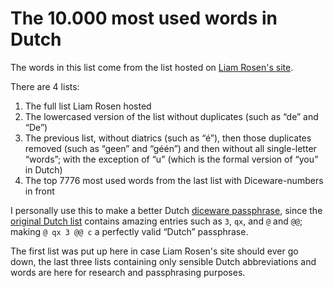 # The 10.000 most used words in Dutch
The words in this list come from the list hosted on [Liam Rosen's site](http://www.liamrosen.com/files/10000mostfrequentdutchwords.txt).

There are 4 lists:
1. The full list Liam Rosen hosted
1. The lowercased version of the list without duplicates (such as &ldquo;de&rdquo; and &ldquo;De&rdquo;)
1. The previous list, without diatrics (such as &ldquo;&eacute;&rdquo;), then those duplicates removed (such as &ldquo;geen&rdquo; and &ldquo;g&eacute;&eacute;n&rdquo;) and then without all single-letter &ldquo;words&rdquo;; with the exception of &ldquo;u&rdquo; (which is the formal version of &ldquo;you&rdquo; in Dutch)
1. The top 7776 most used words from the last list with Diceware-numbers in front

I personally use this to make a better Dutch [diceware passphrase](https://theworld.com/~reinhold/diceware.html), since the [original Dutch list](https://theworld.com/~reinhold/DicewareDutch.txt) contains amazing entries such as 
`3`, `qx`, and `@` and `@@`; making `@ qx 3 @@ c` a perfectly valid &ldquo;Dutch&rdquo; passphrase.

The first list was put up here in case Liam Rosen's site should ever go down, the last three lists containing only sensible Dutch abbreviations and words are here for research and passphrasing purposes.
